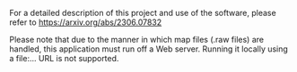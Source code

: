 For a detailed description of this project and use of the software,
please refer to https://arxiv.org/abs/2306.07832

Please note that due to the manner in which map files (.raw files)
are handled, this application must run off a Web server. Running it
locally using a file:... URL is not supported.
